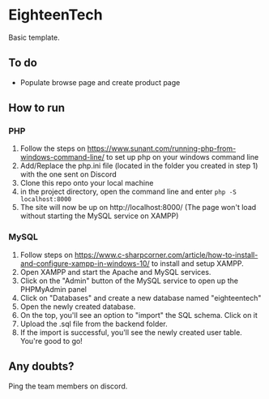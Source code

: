 # EighteenTech

Basic template.

## To do

* Populate browse page and create product page

## How to run

### PHP

1. Follow the steps on  https://www.sunant.com/running-php-from-windows-command-line/ to set up php on your windows command line
2. Add/Replace the php.ini file (located in the folder you created in step 1) with the one sent on Discord
3. Clone this repo onto your local machine
4. in the project directory, open the command line and enter `php -S localhost:8000`
5. The site will now be up on http://localhost:8000/ (The page won't load without starting the MySQL service on XAMPP)

### MySQL

1. Follow steps on https://www.c-sharpcorner.com/article/how-to-install-and-configure-xampp-in-windows-10/ to install and setup XAMPP.
2. Open XAMPP and start the Apache and MySQL services.
3. Click on the "Admin" button of the MySQL service to open up the PHPMyAdmin panel
4. Click on "Databases" and create a new database named "eighteentech"
5. Open the newly created database.
6. On the top, you'll see an option to "import" the SQL schema. Click on it
7. Upload the .sql file from the backend folder.
8. If the import is successful, you'll see the newly created user table. You're good to go!

## Any doubts?

Ping the team members on discord.
